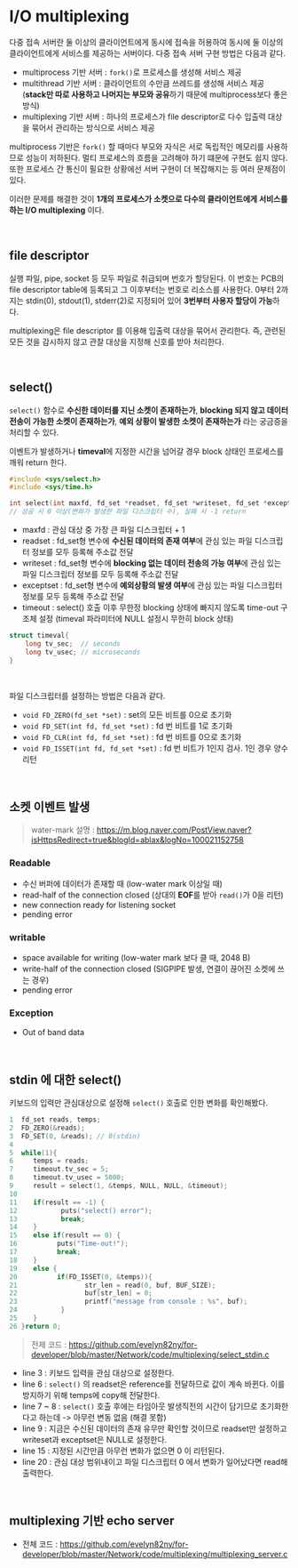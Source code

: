 # I/O multiplexing
    
다중 접속 서버란 둘 이상의 클라이언트에게 동시에 접속을 허용하여 동시에 둘 이상의 클라이언트에게 서비스를 제공하는 서버이다. 다중 접속 서버 구현 방법은 다음과 같다.<br>

- multiprocess 기반 서버 : ```fork()```로 프로세스를 생성해 서비스 제공
- multithread 기반 서버 : 클라이언트의 수만큼 쓰레드를 생성해 서비스 제공 (**stack만 따로 사용하고 나머지는 부모와 공유**하기 때문에 multiprocess보다 좋은 방식)
- multiplexing 기반 서버 : 하나의 프로세스가 file descriptor로 다수 입출력 대상을 묶어서 관리하는 방식으로 서비스 제공

multiprocess 기반은 ```fork()``` 할 때마다 부모와 자식은 서로 독립적인 메모리를 사용하므로 성능이 저하된다. 
멀티 프로세스의 흐름을 고려해야 하기 떄문에 구현도 쉽지 않다. 
또한 프로세스 간 통신이 필요한 상황에선 서버 구현이 더 복잡해지는 등 여러 문제점이 있다.<br>

이러한 문제를 해결한 것이 **1개의 프로세스가 소켓으로 다수의 클라이언트에게 서비스를 하는 I/O multiplexing** 이다.

<br>

##  file descriptor

실행 파일, pipe, socket 등 모두 파일로 취급되며 번호가 할당된다. 
이 번호는 PCB의 file descriptor table에 등록되고 그 이후부터는 번호로 리소스를 사용한다. 
0부터 2까지는 stdin(0), stdout(1), stderr(2)로 지정되어 있어 **3번부터 사용자 할당이 가능**하다.<br>

multiplexing은 file descriptor 를 이용해 입출력 대상을 묶어서 관리한다. 
즉, 관련된 모든 것을 감시하지 않고 관찰 대상을 지정해 신호를 받아 처리한다.

<br>

## select()

```select()``` 함수로 **수신한 데이터를 지닌 소켓이 존재하는가**, **blocking 되지 않고 데이터 전송이 가능한 소켓이 존재하는가**, **예외 상황이 발생한 소켓이 존재하는가** 라는 궁금증을 처리할 수 있다.<br>

이벤트가 발생하거나 **timeval**에 지정한 시간을 넘어갈 경우 block 상태인 프로세스를 깨워 return 한다.

```c
#include <sys/select.h>
#include <sys/time.h>

int select(int maxfd, fd_set *readset, fd_set *writeset, fd_set *exceptset, const struct timeval *timeout);
// 성공 시 0 이상(변화가 발생한 파일 디스크립터 수), 실패 시 -1 return
```

- maxfd : 관심 대상 중 가장 큰 파일 디스크립터 + 1
- readset : fd_set형 변수에 **수신된 데이터의 존재 여부**에 관심 있는 파일 디스크립터 정보를 모두 등록해 주소값 전달
- writeset  : fd_set형 변수에 **blocking 없는 데이터 전송의 가능 여부**에 관심 있는 파일 디스크립터 정보를 모두 등록해 주소값 전달
- exceptset : fd_set형 변수에 **예외상황의 발생 여부**에 관심 있는 파일 디스크립터 정보를 모두 등록해 주소값 전달
- timeout : select() 호출 이후 무한정 blocking 상태에 빠지지 않도록 time-out 구조체 설정 (timeval 파라미터에 NULL 설정시 무한히 block 상태)

```c
struct timeval{
    long tv_sec;  // seconds
    long tv_usec; // microseconds
}
```
<br>

파일 디스크립터를 설정하는 방법은 다음과 같다.

- ```void FD_ZERO(fd_set *set)``` : set의 모든 비트를 0으로 초기화
- ```void FD_SET(int fd, fd_set *set)``` : fd 번 비트를 1로 초기화
- ```void FD_CLR(int fd, fd_set *set)``` : fd 번 비트를 0으로 초기화
- ```void FD_ISSET(int fd, fd_set *set)``` : fd 번 비트가 1인지 검사. 1인 경우 양수 리턴

<br>

## 소켓 이벤트 발생

> water-mark 설명 : https://m.blog.naver.com/PostView.naver?isHttpsRedirect=true&blogId=ablax&logNo=100021152758

### Readable

- 수신 버퍼에 데이터가 존재할 때 (low-water mark 이상일 때)
- read-half of the connection closed (상대의 **EOF**를 받아 ```read()```가 0을 리턴)
- new connection ready for listening socket
- pending error

### writable

- space available for writing (low-water mark 보다 클 때, 2048 B)
- write-half of the connection closed (SIGPIPE 발생, 연결이 끊어진 소켓에 쓰는 경우)
- pending error

### Exception

- Out of band data 

<br>

## stdin 에 대한 select() 

키보드의 입력만 관심대상으로 설정해 ```select()``` 호출로 인한 변화를 확인해봤다.

```c
1  fd_set reads, temps;
2  FD_ZERO(&reads);
3  FD_SET(0, &reads); // 0(stdin)
4
5  while(1){
6     temps = reads;
7     timeout.tv_sec = 5;
8     timeout.tv_usec = 5000;
9     result = select(1, &temps, NULL, NULL, &timeout);
10
11    if(result == -1) {
12           puts("select() error");
13           break;
14    }
15    else if(result == 0) {
16          puts("Time-out!");
17          break;
18    }
19    else {
20          if(FD_ISSET(0, &temps)){
21                 str_len = read(0, buf, BUF_SIZE);
22                 buf[str_len] = 0;
23                 printf("message from console : %s", buf);
24           }
25    }
26 }return 0;
```
> 전제 코드 : https://github.com/evelyn82ny/for-developer/blob/master/Network/code/multiplexing/select_stdin.c

- line 3 : 키보드 입력을 관심 대상으로 설정한다.
- line 6 : ```select()``` 의 readset은 reference를 전달하므로 값이 계속 바뀐다. 이를 방지하기 위해 temps에 copy해 전달한다.
- line 7 ~ 8 : ```select()``` 호출 후에는 타임아웃 발생직전의 시간이 담기므로 초기화한다고 하는데 -> 아무런 변동 없음 (해결 못함)
- line 9 : 지금은 수신된 데이터의 존재 유무만 확인할 것이므로 readset만 설정하고 writeset과 exceptset은 NULL로 설정한다.
- line 15 : 지정된 시간만큼 아무런 변화가 없으면 0 이 리턴된다.
- line 20 : 관심 대상 범위내이고 파일 디스크립터 0 에서 변화가 일어났다면 read해 출력한다.
<br>

## multiplexing 기반 echo server

- 전체 코드 : https://github.com/evelyn82ny/for-developer/blob/master/Network/code/multiplexing/multiplexing_server.c